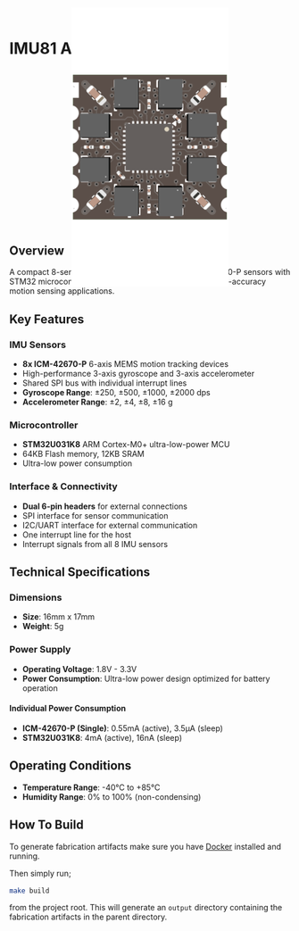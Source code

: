 # IMU81 Array Module

<div align="center">
<img src="../assets/imu81-render-top.png" alt="IMU81 Array Module" width="500" style="transform: rotate(90deg);">
</div>

## Overview

A compact 8-sensor IMU array module featuring ICM-42670-P sensors with STM32 microcontroller for high-performance and very high-accuracy motion sensing applications.

## Key Features

### IMU Sensors

- **8x ICM-42670-P** 6-axis MEMS motion tracking devices
- High-performance 3-axis gyroscope and 3-axis accelerometer  
- Shared SPI bus with individual interrupt lines
- **Gyroscope Range**: ±250, ±500, ±1000, ±2000 dps
- **Accelerometer Range**: ±2, ±4, ±8, ±16 g

### Microcontroller

- **STM32U031K8** ARM Cortex-M0+ ultra-low-power MCU
- 64KB Flash memory, 12KB SRAM
- Ultra-low power consumption

### Interface & Connectivity

- **Dual 6-pin headers** for external connections
- SPI interface for sensor communication
- I2C/UART interface for external communication
- One interrupt line for the host
- Interrupt signals from all 8 IMU sensors

## Technical Specifications

### Dimensions

- **Size**: 16mm x 17mm
- **Weight**: 5g

### Power Supply

- **Operating Voltage**: 1.8V - 3.3V
- **Power Consumption**: Ultra-low power design optimized for battery operation

#### Individual Power Consumption

- **ICM-42670-P (Single)**: 0.55mA (active), 3.5µA (sleep)
- **STM32U031K8**: 4mA (active), 16nA (sleep)

## Operating Conditions

- **Temperature Range**: -40°C to +85°C
- **Humidity Range**: 0% to 100% (non-condensing)

## How To Build

To generate fabrication artifacts make sure you have [Docker](https://www.docker.com/) installed and running.

Then simply run;

```bash
make build
```

from the project root. This will generate an `output` directory containing the fabrication artifacts in the parent directory.